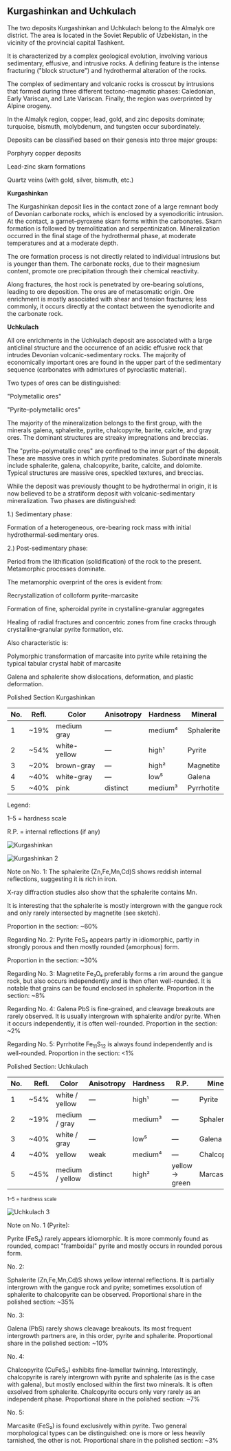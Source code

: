 ## Kurgashinkan and Uchkulach

The two deposits Kurgashinkan and Uchkulach belong to the Almalyk ore district. The area is located in the Soviet Republic of Uzbekistan, in the vicinity of the provincial capital Tashkent.

It is characterized by a complex geological evolution, involving various sedimentary, effusive, and intrusive rocks. A defining feature is the intense fracturing ("block structure") and hydrothermal alteration of the rocks.

The complex of sedimentary and volcanic rocks is crosscut by intrusions that formed during three different tectono-magmatic phases: Caledonian, Early Variscan, and Late Variscan. Finally, the region was overprinted by Alpine orogeny.

In the Almalyk region, copper, lead, gold, and zinc deposits dominate; turquoise, bismuth, molybdenum, and tungsten occur subordinately.

Deposits can be classified based on their genesis into three major groups:

Porphyry copper deposits

Lead-zinc skarn formations

Quartz veins (with gold, silver, bismuth, etc.)

**Kurgashinkan**

The Kurgashinkan deposit lies in the contact zone of a large remnant body of Devonian carbonate rocks, which is enclosed by a syenodioritic intrusion. At the contact, a garnet–pyroxene skarn forms within the carbonates. Skarn formation is followed by tremolitization and serpentinization. Mineralization occurred in the final stage of the hydrothermal phase, at moderate temperatures and at a moderate depth.

The ore formation process is not directly related to individual intrusions but is younger than them. The carbonate rocks, due to their magnesium content, promote ore precipitation through their chemical reactivity.

Along fractures, the host rock is penetrated by ore-bearing solutions, leading to ore deposition. The ores are of metasomatic origin. Ore enrichment is mostly associated with shear and tension fractures; less commonly, it occurs directly at the contact between the syenodiorite and the carbonate rock.

**Uchkulach**

All ore enrichments in the Uchkulach deposit are associated with a large anticlinal structure and the occurrence of an acidic effusive rock that intrudes Devonian volcanic-sedimentary rocks. The majority of economically important ores are found in the upper part of the sedimentary sequence (carbonates with admixtures of pyroclastic material).

Two types of ores can be distinguished:

"Polymetallic ores"

"Pyrite–polymetallic ores"

The majority of the mineralization belongs to the first group, with the minerals galena, sphalerite, pyrite, chalcopyrite, barite, calcite, and gray ores. The dominant structures are streaky impregnations and breccias.

The "pyrite–polymetallic ores" are confined to the inner part of the deposit. These are massive ores in which pyrite predominates. Subordinate minerals include sphalerite, galena, chalcopyrite, barite, calcite, and dolomite. Typical structures are massive ores, speckled textures, and breccias.

While the deposit was previously thought to be hydrothermal in origin, it is now believed to be a stratiform deposit with volcanic-sedimentary mineralization. Two phases are distinguished:

1.) Sedimentary phase:

Formation of a heterogeneous, ore-bearing rock mass with initial hydrothermal-sedimentary ores.

2.) Post-sedimentary phase:

Period from the lithification (solidification) of the rock to the present.
Metamorphic processes dominate.

The metamorphic overprint of the ores is evident from:

Recrystallization of colloform pyrite-marcasite

Formation of fine, spheroidal pyrite in crystalline-granular aggregates

Healing of radial fractures and concentric zones from fine cracks through crystalline-granular pyrite formation, etc.

Also characteristic is:

Polymorphic transformation of marcasite into pyrite while retaining the typical tabular crystal habit of marcasite

Galena and sphalerite show dislocations, deformation, and plastic deformation.

Polished Section Kurgashinkan

| No. | Refl.  | Color         | Anisotropy | Hardness | Mineral      |
|-----|--------|---------------|------------|----------|--------------|
| 1   | ~19%   | medium gray    | —          | medium⁴  | Sphalerite   |
| 2   | ~54%   | white-yellow   | —          | high¹    | Pyrite       |
| 3   | ~20%   | brown-gray     | —          | high²    | Magnetite    |
| 4   | ~40%   | white-gray     | —          | low⁵     | Galena       |
| 5   | ~40%   | pink           | distinct   | medium³  | Pyrrhotite  |

Legend:

1–5 = hardness scale

R.P. = internal reflections (if any)

![Kurgashinkan](https://github.com/DinaKlim/OD_RL_notes/blob/main/RL_notes/23_Kurgashinkan_Uchkulach/23%20Kurgashinkan%20Uchkulach%201.jpg)

![Kurgashinkan 2](https://github.com/DinaKlim/OD_RL_notes/blob/main/RL_notes/23_Kurgashinkan_Uchkulach/23%20Kurgashinkan%20Uchkulach%202.jpg)

Note on No. 1:
The sphalerite (Zn,Fe,Mn,Cd)S shows reddish internal reflections, suggesting it is rich in iron.

X-ray diffraction studies also show that the sphalerite contains Mn.

It is interesting that the sphalerite is mostly intergrown with the gangue rock and only rarely intersected by magnetite (see sketch).

Proportion in the section: ~60%

Regarding No. 2:
Pyrite FeS₂ appears partly in idiomorphic, partly in strongly porous and then mostly rounded (amorphous) form.

Proportion in the section: ~30%

Regarding No. 3:
Magnetite Fe₃O₄ preferably forms a rim around the gangue rock, but also occurs independently and is then often well-rounded.
It is notable that grains can be found enclosed in sphalerite.
Proportion in the section: ~8%

Regarding No. 4:
Galena PbS is fine-grained, and cleavage breakouts are rarely observed.
It is usually intergrown with sphalerite and/or pyrite. When it occurs independently, it is often well-rounded.
Proportion in the section: ~2%

Regarding No. 5:
Pyrrhotite Fe<sub>11</sub>S<sub>12</sub> is always found independently and is well-rounded.
Proportion in the section: <1%

Polished Section: Uchkulach

| No. | Refl.   | Color           | Anisotropy | Hardness | R.P.         | Mineral       |
|-----|--------:|------------------|------------|----------|--------------|---------------|
| 1   | ~54%    | white / yellow   | —          | high¹    | —            | Pyrite        |
| 2   | ~19%    | medium / gray    | —          | medium³  | —            | Sphalerite    |
| 3   | ~40%    | white / gray     | —          | low⁵     | —            | Galena        |
| 4   | ~40%    | yellow           | weak       | medium⁴  | —            | Chalcopyrite  |
| 5   | ~45%    | medium / yellow  | distinct   | high²    | yellow → green | Marcasite   |

<sub>1–5 = hardness scale</sub>

![Uchkulach 3](https://github.com/DinaKlim/OD_RL_notes/blob/main/RL_notes/23_Kurgashinkan_Uchkulach/23%20Kurgashinkan%20Uchkulach%203.jpg)

Note on No. 1 (Pyrite):

Pyrite (FeS₂) rarely appears idiomorphic. It is more commonly found as rounded, compact "framboidal" pyrite and mostly occurs in rounded porous form.

No. 2:

Sphalerite (Zn,Fe,Mn,Cd)S shows yellow internal reflections.
It is partially intergrown with the gangue rock and pyrite; sometimes exsolution of sphalerite to chalcopyrite can be observed.
Proportional share in the polished section: ~35%

No. 3:

Galena (PbS) rarely shows cleavage breakouts.
Its most frequent intergrowth partners are, in this order, pyrite and sphalerite.
Proportional share in the polished section: ~10%

No. 4:

Chalcopyrite (CuFeS₂) exhibits fine-lamellar twinning.
Interestingly, chalcopyrite is rarely intergrown with pyrite and sphalerite (as is the case with galena), but mostly enclosed within the first two minerals.
It is often exsolved from sphalerite.
Chalcopyrite occurs only very rarely as an independent phase.
Proportional share in the polished section: ~7%

No. 5:

Marcasite (FeS₂) is found exclusively within pyrite.
Two general morphological types can be distinguished: one is more or less heavily tarnished, the other is not.
Proportional share in the polished section: ~3%

